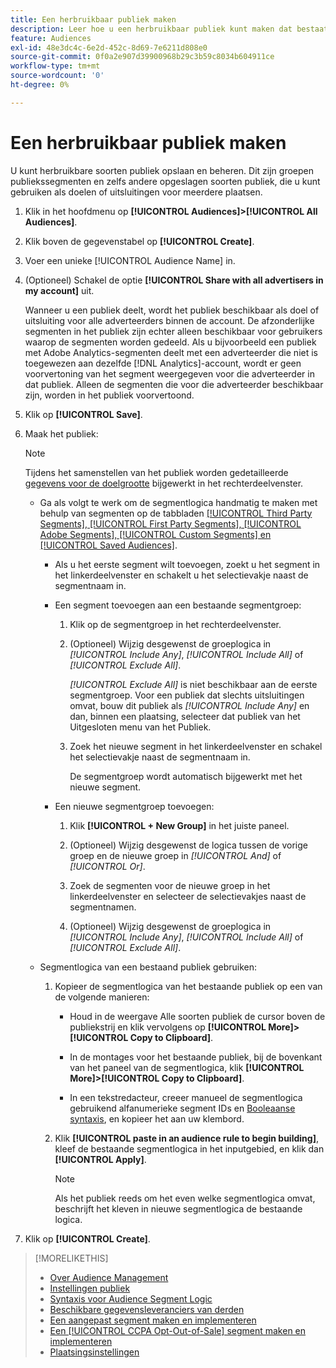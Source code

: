 ```yaml
---
title: Een herbruikbaar publiek maken
description: Leer hoe u een herbruikbaar publiek kunt maken dat bestaat uit doelsegmenten en andere opgeslagen soorten publiek.
feature: Audiences
exl-id: 48e3dc4c-6e2d-452c-8d69-7e6211d808e0
source-git-commit: 0f0a2e907d39900968b29c3b59c8034b604911ce
workflow-type: tm+mt
source-wordcount: '0'
ht-degree: 0%

---
```


# Een herbruikbaar publiek maken

<!-- "Saved audience" is used in UI (where?), but "saved" is a state, not a type. "Reusable audience" sounds better in a description. "Audience template" isn't right, either, since it implies you can edit it on the fly to create a new, different audience. Some other term? -->

U kunt herbruikbare soorten publiek opslaan en beheren. Dit zijn groepen publiekssegmenten en zelfs andere opgeslagen soorten publiek, die u kunt gebruiken als doelen of uitsluitingen voor meerdere plaatsen.

1. Klik in het hoofdmenu op **[!UICONTROL Audiences]>[!UICONTROL All Audiences]**.

1. Klik boven de gegevenstabel op **[!UICONTROL Create]**.

1. Voer een unieke [!UICONTROL Audience Name] in.

1. (Optioneel) Schakel de optie **[!UICONTROL Share with all advertisers in my account]** uit.

   Wanneer u een publiek deelt, wordt het publiek beschikbaar als doel of uitsluiting voor alle adverteerders binnen de account. De afzonderlijke segmenten in het publiek zijn echter alleen beschikbaar voor gebruikers waarop de segmenten worden gedeeld. Als u bijvoorbeeld een publiek met Adobe Analytics-segmenten deelt met een adverteerder die niet is toegewezen aan dezelfde [!DNL Analytics]-account, wordt er geen voorvertoning van het segment weergegeven voor die adverteerder in dat publiek. Alleen de segmenten die voor die adverteerder beschikbaar zijn, worden in het publiek voorvertoond.

1. Klik op **[!UICONTROL Save]**.

1. Maak het publiek:

   >[!NOTE]
   >
   >Tijdens het samenstellen van het publiek worden gedetailleerde [gegevens voor de doelgrootte](audience-about.md) bijgewerkt in het rechterdeelvenster.

   * Ga als volgt te werk om de segmentlogica handmatig te maken met behulp van segmenten op de tabbladen [[!UICONTROL Third Party Segments], [!UICONTROL First Party Segments], [!UICONTROL Adobe Segments], [!UICONTROL Custom Segments] en [!UICONTROL Saved Audiences]](audience-settings.md).

      * Als u het eerste segment wilt toevoegen, zoekt u het segment in het linkerdeelvenster en schakelt u het selectievakje naast de segmentnaam in.

      * Een segment toevoegen aan een bestaande segmentgroep:

         1. Klik op de segmentgroep in het rechterdeelvenster.

         1. (Optioneel) Wijzig desgewenst de groeplogica in *[!UICONTROL Include Any]*, *[!UICONTROL Include All]* of *[!UICONTROL Exclude All]*.

            *[!UICONTROL Exclude All]* is niet beschikbaar aan de eerste segmentgroep. Voor een publiek dat slechts uitsluitingen omvat, bouw dit publiek als *[!UICONTROL Include Any]* en dan, binnen een plaatsing, selecteer dat publiek van het Uitgesloten menu van het Publiek.

         1. Zoek het nieuwe segment in het linkerdeelvenster en schakel het selectievakje naast de segmentnaam in.

            De segmentgroep wordt automatisch bijgewerkt met het nieuwe segment.
      * Een nieuwe segmentgroep toevoegen:

         1. Klik **[!UICONTROL + New Group]** in het juiste paneel.

         1. (Optioneel) Wijzig desgewenst de logica tussen de vorige groep en de nieuwe groep in *[!UICONTROL And]* of *[!UICONTROL Or]*.

         1. Zoek de segmenten voor de nieuwe groep in het linkerdeelvenster en selecteer de selectievakjes naast de segmentnamen.

         1. (Optioneel) Wijzig desgewenst de groeplogica in *[!UICONTROL Include Any]*, *[!UICONTROL Include All]* of *[!UICONTROL Exclude All]*.
   * Segmentlogica van een bestaand publiek gebruiken:

      1. Kopieer de segmentlogica van het bestaande publiek op een van de volgende manieren:

         * Houd in de weergave Alle soorten publiek de cursor boven de publiekstrij en klik vervolgens op **[!UICONTROL More]>[!UICONTROL Copy to Clipboard]**.

         * In de montages voor het bestaande publiek, bij de bovenkant van het paneel van de segmentlogica, klik **[!UICONTROL More]>[!UICONTROL Copy to Clipboard]**.

         * In een tekstredacteur, creeer manueel de segmentlogica gebruikend alfanumerieke segment IDs en [Booleaanse syntaxis](audience-segment-logic-syntax.md), en kopieer het aan uw klembord.
      1. Klik **[!UICONTROL paste in an audience rule to begin building]**, kleef de bestaande segmentlogica in het inputgebied, en klik dan **[!UICONTROL Apply]**.

         >[!NOTE]
         >
         >Als het publiek reeds om het even welke segmentlogica omvat, beschrijft het kleven in nieuwe segmentlogica de bestaande logica.




1. Klik op **[!UICONTROL Create]**.

>[!MORELIKETHIS]
>
>* [Over Audience Management](audience-about.md)
>* [Instellingen publiek](audience-settings.md)
>* [Syntaxis voor Audience Segment Logic](audience-segment-logic-syntax.md)
>* [Beschikbare gegevensleveranciers van derden](third-party-data-providers.md)
>* [Een aangepast segment maken en implementeren](custom-segment-create.md)
>* [Een  [!UICONTROL CCPA Opt-Out-of-Sale] segment maken en implementeren](ccpa-opt-out-segment-create.md)
>* [Plaatsingsinstellingen](/help/dsp/campaign-management/placements/placement-settings.md)

